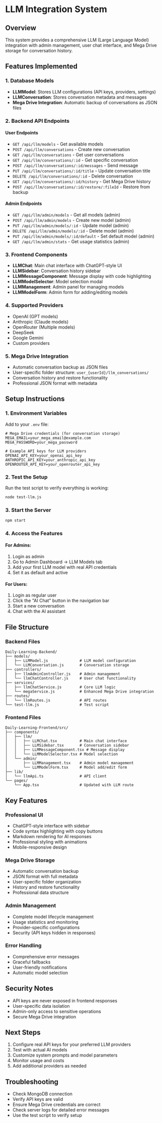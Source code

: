 # LLM Integration System

## Overview
This system provides a comprehensive LLM (Large Language Model) integration with admin management, user chat interface, and Mega Drive storage for conversation history.

## Features Implemented

### 1. Database Models
- **LLMModel**: Stores LLM configurations (API keys, providers, settings)
- **LLMConversation**: Stores conversation metadata and messages
- **Mega Drive Integration**: Automatic backup of conversations as JSON files

### 2. Backend API Endpoints

#### User Endpoints
- `GET /api/llm/models` - Get available models
- `POST /api/llm/conversations` - Create new conversation
- `GET /api/llm/conversations` - Get user conversations
- `GET /api/llm/conversations/:id` - Get specific conversation
- `POST /api/llm/conversations/:id/messages` - Send message
- `PUT /api/llm/conversations/:id/title` - Update conversation title
- `DELETE /api/llm/conversations/:id` - Delete conversation
- `GET /api/llm/conversations/:id/history` - Get Mega Drive history
- `POST /api/llm/conversations/:id/restore/:fileId` - Restore from backup

#### Admin Endpoints
- `GET /api/llm/admin/models` - Get all models (admin)
- `POST /api/llm/admin/models` - Create new model (admin)
- `PUT /api/llm/admin/models/:id` - Update model (admin)
- `DELETE /api/llm/admin/models/:id` - Delete model (admin)
- `PUT /api/llm/admin/models/:id/default` - Set default model (admin)
- `GET /api/llm/admin/stats` - Get usage statistics (admin)

### 3. Frontend Components
- **LLMChat**: Main chat interface with ChatGPT-style UI
- **LLMSidebar**: Conversation history sidebar
- **LLMMessageComponent**: Message display with code highlighting
- **LLMModelSelector**: Model selection modal
- **LLMManagement**: Admin panel for managing models
- **LLMModelForm**: Admin form for adding/editing models

### 4. Supported Providers
- OpenAI (GPT models)
- Anthropic (Claude models)
- OpenRouter (Multiple models)
- DeepSeek
- Google Gemini
- Custom providers

### 5. Mega Drive Integration
- Automatic conversation backup as JSON files
- User-specific folder structure: `user_{userId}/llm_conversations/`
- Conversation history and restore functionality
- Professional JSON format with metadata

## Setup Instructions

### 1. Environment Variables
Add to your `.env` file:
```env
# Mega Drive credentials (for conversation storage)
MEGA_EMAIL=your_mega_email@example.com
MEGA_PASSWORD=your_mega_password

# Example API keys for LLM providers
OPENAI_API_KEY=your_openai_api_key
ANTHROPIC_API_KEY=your_anthropic_api_key
OPENROUTER_API_KEY=your_openrouter_api_key
```

### 2. Test the Setup
Run the test script to verify everything is working:
```bash
node test-llm.js
```

### 3. Start the Server
```bash
npm start
```

### 4. Access the Features

#### For Admins:
1. Login as admin
2. Go to Admin Dashboard → LLM Models tab
3. Add your first LLM model with real API credentials
4. Set it as default and active

#### For Users:
1. Login as regular user
2. Click the "AI Chat" button in the navigation bar
3. Start a new conversation
4. Chat with the AI assistant

## File Structure

### Backend Files
```
Daily-Learning-Backend/
├── models/
│   ├── LLMModel.js              # LLM model configuration
│   └── LLMConversation.js       # Conversation storage
├── controllers/
│   ├── llmAdminController.js    # Admin management
│   └── llmChatController.js     # User chat functionality
├── services/
│   ├── llmChatService.js        # Core LLM logic
│   └── megaService.js           # Enhanced Mega Drive integration
├── routes/
│   └── llmRoutes.js             # API routes
└── test-llm.js                  # Test script
```

### Frontend Files
```
Daily-Learning-Frontend/src/
├── components/
│   ├── llm/
│   │   ├── LLMChat.tsx          # Main chat interface
│   │   ├── LLMSidebar.tsx       # Conversation sidebar
│   │   ├── LLMMessageComponent.tsx # Message display
│   │   └── LLMModelSelector.tsx # Model selection
│   └── admin/
│       ├── LLMManagement.tsx    # Admin model management
│       └── LLMModelForm.tsx     # Model add/edit form
├── lib/
│   └── llmApi.ts                # API client
└── pages/
    └── App.tsx                  # Updated with LLM route
```

## Key Features

### Professional UI
- ChatGPT-style interface with sidebar
- Code syntax highlighting with copy buttons
- Markdown rendering for AI responses
- Professional styling with animations
- Mobile-responsive design

### Mega Drive Storage
- Automatic conversation backup
- JSON format with full metadata
- User-specific folder organization
- History and restore functionality
- Professional data structure

### Admin Management
- Complete model lifecycle management
- Usage statistics and monitoring
- Provider-specific configurations
- Security (API keys hidden in responses)

### Error Handling
- Comprehensive error messages
- Graceful fallbacks
- User-friendly notifications
- Automatic model selection

## Security Notes
- API keys are never exposed in frontend responses
- User-specific data isolation
- Admin-only access to sensitive operations
- Secure Mega Drive integration

## Next Steps
1. Configure real API keys for your preferred LLM providers
2. Test with actual AI models
3. Customize system prompts and model parameters
4. Monitor usage and costs
5. Add additional providers as needed

## Troubleshooting
- Check MongoDB connection
- Verify API keys are valid
- Ensure Mega Drive credentials are correct
- Check server logs for detailed error messages
- Use the test script to verify setup
